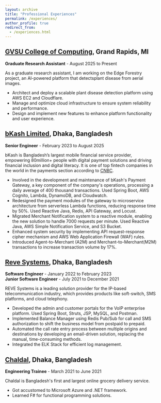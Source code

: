```yaml
---
layout: archive
title: "Professional Experiences"
permalink: /experiences/
author_profile: true
redirect_from:
  - /experiences.html
---
```


## [GVSU College of Computing](https://www.gvsu.edu/computing), Grand Rapids, MI
**Graduate Research Assistant** - August 2025 to Present

As a graduate research assistant, I am working on the Edge Forestry project, an AI-powered platform that detectsplant disease from aerial images.

- Architect and deploy a scalable plant disease detection platform using AWS EC2 and Cloudflare.
- Manage and optimize cloud infrastructure to ensure system reliability and performance.
-  Design and implement new features to enhance platform functionality and user experience.


## [bKash Limited](https://www.bkash.com/en/), Dhaka, Bangladesh
**Senior Engineer** - February 2023 to August 2025

bKash is Bangladesh’s largest mobile financial service provider, empowering 80million+ people with digital payment solutions and driving financial inclusion and digital literacy. It is one of top fintech companies in the world in the payments section according to [CNBC](https://www.cnbc.com/the-worlds-top-fintech-companies-2025/).

- Involved in the development and maintenance of bKash's Payment Gateway, a key component of the company's operations,  processing a daily average of 400 thousand transactions. Used Spring Boot, AWS Cognito, Lambda, DynamoDB, and Cloudwatch.
- Redesigned the payment modules of the gateway to microservice architecture from serverless Lambda functions, reducing response time by 50%. Used Reactive Java, Redis, API Gateway, and Locust.
- Migrated Merchant Notification system to a reactive module, enabling the new solution to handle 7000 requests per minute. Used Reactive Java, AWS Simple Notification Service, and S3 Bucket.
- Enhanced system security by implementing API request-response cipher mechanism and AWS Web Application Firewall (WAF) rules.
- Introduced Agent-to-Merchant (A2M) and Merchant-to-Merchant(M2M) transactions to increase transaction volume by 17%.


## [Reve Systems](https://www.revesoft.com/), Dhaka, Bangladesh
**Software Engineer** - January 2022 to February 2023<br/>
**Junior Software Engineer** - July 2021 to December 2021

REVE Systems is a leading solution provider for the IP-based telecommunication industry, which provides products like soft-switch, SMS platforms, and cloud telephony.

- Developed the admin and customer portals for the VoIP enterprise platform. Used Spring Boot, Struts, JSP, MySQL, and Postman.
- Implemented Balance Manager using Redis Pub/Sub for call and SMS authorization to shift the business model from postpaid to prepaid.
- Automated the call rate entry process between multiple origins and destinations by developing an email-driven solution, replacing the manual, time-consuming methods.
- Integrated the ELK Stack for efficient log management.

## [Chaldal](https://chaldal.tech/), Dhaka, Bangladesh
**Engineering Trainee** - March 2021 to June 2021

Chaldal is Bangladesh's first and largest online grocery delivery service.

- Got accustomed to Microsoft Azure and .NET framework.
- Learned F\# for functional programming solutions.